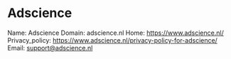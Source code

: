 
# Adscience

Name: Adscience
Domain: adscience.nl
Home: https://www.adscience.nl/
Privacy_policy: https://www.adscience.nl/privacy-policy-for-adscience/
Email: support@adscience.nl
